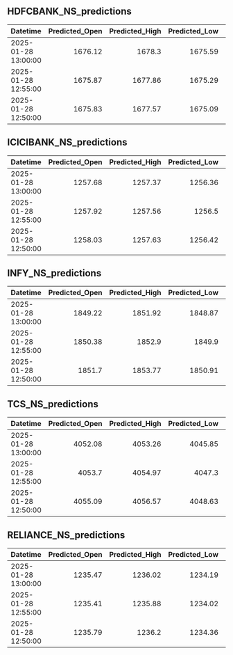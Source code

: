 ## HDFCBANK_NS_predictions
| Datetime            |   Predicted_Open |   Predicted_High |   Predicted_Low |   Predicted_Close |   Predicted_Volume |
|:--------------------|-----------------:|-----------------:|----------------:|------------------:|-------------------:|
| 2025-01-28 13:00:00 |          1676.12 |          1678.3  |         1675.59 |           1677.79 |            78624.8 |
| 2025-01-28 12:55:00 |          1675.87 |          1677.86 |         1675.29 |           1677.51 |            80669.3 |
| 2025-01-28 12:50:00 |          1675.83 |          1677.57 |         1675.09 |           1677.37 |            82888.8 |

## ICICIBANK_NS_predictions
| Datetime            |   Predicted_Open |   Predicted_High |   Predicted_Low |   Predicted_Close |   Predicted_Volume |
|:--------------------|-----------------:|-----------------:|----------------:|------------------:|-------------------:|
| 2025-01-28 13:00:00 |          1257.68 |          1257.37 |         1256.36 |           1258.09 |             128149 |
| 2025-01-28 12:55:00 |          1257.92 |          1257.56 |         1256.5  |           1258.43 |             121162 |
| 2025-01-28 12:50:00 |          1258.03 |          1257.63 |         1256.42 |           1258.59 |             109024 |

## INFY_NS_predictions
| Datetime            |   Predicted_Open |   Predicted_High |   Predicted_Low |   Predicted_Close |   Predicted_Volume |
|:--------------------|-----------------:|-----------------:|----------------:|------------------:|-------------------:|
| 2025-01-28 13:00:00 |          1849.22 |          1851.92 |         1848.87 |           1849.3  |            34940.1 |
| 2025-01-28 12:55:00 |          1850.38 |          1852.9  |         1849.9  |           1850.23 |            33243.7 |
| 2025-01-28 12:50:00 |          1851.7  |          1853.77 |         1850.91 |           1851.22 |            31685.6 |

## TCS_NS_predictions
| Datetime            |   Predicted_Open |   Predicted_High |   Predicted_Low |   Predicted_Close |   Predicted_Volume |
|:--------------------|-----------------:|-----------------:|----------------:|------------------:|-------------------:|
| 2025-01-28 13:00:00 |          4052.08 |          4053.26 |         4045.85 |           4052.25 |            40711.3 |
| 2025-01-28 12:55:00 |          4053.7  |          4054.97 |         4047.3  |           4053.81 |            40756.6 |
| 2025-01-28 12:50:00 |          4055.09 |          4056.57 |         4048.63 |           4055.23 |            39801   |

## RELIANCE_NS_predictions
| Datetime            |   Predicted_Open |   Predicted_High |   Predicted_Low |   Predicted_Close |   Predicted_Volume |
|:--------------------|-----------------:|-----------------:|----------------:|------------------:|-------------------:|
| 2025-01-28 13:00:00 |          1235.47 |          1236.02 |         1234.19 |           1235.68 |             132861 |
| 2025-01-28 12:55:00 |          1235.41 |          1235.88 |         1234.02 |           1235.64 |             130173 |
| 2025-01-28 12:50:00 |          1235.79 |          1236.2  |         1234.36 |           1236.08 |             127236 |

